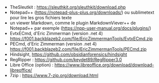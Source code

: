 - TheSleutkit : https://sleuthkit.org/sleuthkit/download.php
- Notepad++ (https://notepad-plus-plus.org/downloads/) ou sublimetext pour lire les gros fichiers texte
- un viewer Markdown, comme le plugin MarkdownViever++ de Notepad++ par exemple (https://npp-user-manual.org/docs/plugins/)
- EvtxECmd, d'Eric Zimmerman (version .net 4) https://f001.backblazeb2.com/file/EricZimmermanTools/EvtxECmd.zip
- PECmd, d'Eric Zimmerman (version .net 4) https://f001.backblazeb2.com/file/EricZimmermanTools/PECmd.zip
- Hindsight, https://github.com/obsidianforensics/hindsight 
- RegRipper : https://github.com/keydet89/RegRipper3.0 
- Libre Office (option) : https://www.libreoffice.org/download/download-libreoffice/
- 7zip : https://www.7-zip.org/download.html